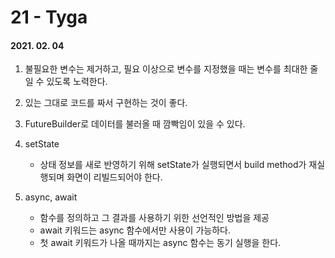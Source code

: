 21 - Tyga
========
#### 2021. 02. 04

1. 불필요한 변수는 제거하고, 필요 이상으로 변수를 지정했을 때는 변수를 최대한 줄일 수 있도록 노력한다.

2. 있는 그대로 코드를 짜서 구현하는 것이 좋다.

3. FutureBuilder로 데이터를 불러올 때 깜빡임이 있을 수 있다.

4. setState
    - 상태 정보를 새로 반영하기 위해 setState가 실행되면서 build method가 재실행되며 화면이 리빌드되어야 한다.

5. async, await
    - 함수를 정의하고 그 결과를 사용하기 위한 선언적인 방법을 제공
    - await 키워드는 async 함수에서만 사용이 가능하다.
    - 첫 await 키워드가 나올 때까지는 async 함수는 동기 실행을 한다.